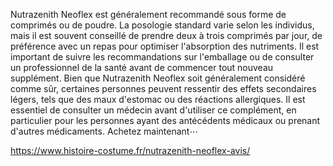 Nutrazenith Neoflex est généralement recommandé sous forme de comprimés ou de poudre. La posologie standard varie selon les individus, mais il est souvent conseillé de prendre deux à trois comprimés par jour, de préférence avec un repas pour optimiser l'absorption des nutriments. Il est important de suivre les recommandations sur l'emballage ou de consulter un professionnel de la santé avant de commencer tout nouveau supplément.
Bien que Nutrazenith Neoflex soit généralement considéré comme sûr, certaines personnes peuvent ressentir des effets secondaires légers, tels que des maux d'estomac ou des réactions allergiques. Il est essentiel de consulter un médecin avant d'utiliser ce complément, en particulier pour les personnes ayant des antécédents médicaux ou prenant d'autres médicaments.
Achetez maintenant⋯
<p><a href="https://www.histoire-costume.fr/nutrazenith-neoflex-avis/">https://www.histoire-costume.fr/nutrazenith-neoflex-avis/</a></p>
